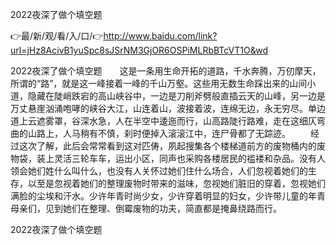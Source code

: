 2022夜深了做个填空题

👉最/新/观/看/入/口/👉http://www.baidu.com/link?url=jHz8AcivB1yuSpc8sJSrNM3GjOR6OSPiMLRbBTcVT1O&wd

2022夜深了做个填空题　　这是一条用生命开拓的道路，千水奔腾，万仞摩天，所谓的“路”，就是这一峰接着一峰的千山万壑。这些用无数生命踩出来的山间小道，隐藏在陡峭跌宕的高山峡谷中，一边是刀削斧劈般直插云天的山峰，另一边是万丈悬崖汹涌咆哮的峡谷大江，山连着山，波接着波，连绵无边，永无穷尽。单边道上云遮雾罩，谷深水急，人在半空中逶迤而行，山高路陡行路难，走在这细仄弯曲的山路上，人马稍有不慎，刹时便掉入滚滚江中，连尸骨都了无踪迹。
　　经过这次了解，此后会常常看到这对匹俦，夙起搜集各个楼梯道前方的废物桶内的废物袋，装上灵活三轮车车，运出小区，同声也采购各楼居民的褴褛和杂品。没有人领会她们姓什么叫什么，也没有人关怀过她们住什么场合，人们忽视着她们的生存，以至是忽视着她们的整理废物时带来的滋味，忽视她们脏旧的穿着，忽视她们满脸的尘埃和汗水。少许年青时尚少女，少许穿着明显的妇女，少许带儿童的年青母亲们，见到她们在整理、倒霉废物的功夫，简直都是掩鼻绕路而行。


2022夜深了做个填空题
